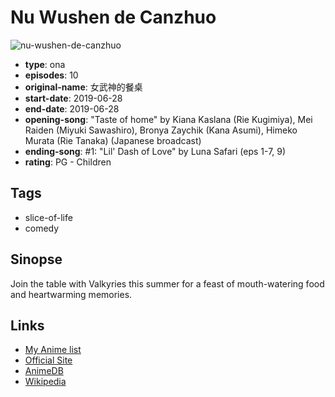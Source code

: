 # Nu Wushen de Canzhuo

![nu-wushen-de-canzhuo](https://cdn.myanimelist.net/images/anime/1441/102035.jpg)

-   **type**: ona
-   **episodes**: 10
-   **original-name**: 女武神的餐桌
-   **start-date**: 2019-06-28
-   **end-date**: 2019-06-28
-   **opening-song**: "Taste of home" by Kiana Kaslana (Rie Kugimiya), Mei Raiden (Miyuki Sawashiro), Bronya Zaychik (Kana Asumi), Himeko Murata (Rie Tanaka) (Japanese broadcast)
-   **ending-song**: #1: "Lil' Dash of Love" by Luna Safari (eps 1-7, 9)
-   **rating**: PG - Children

## Tags

-   slice-of-life
-   comedy

## Sinopse

Join the table with Valkyries this summer for a feast of mouth-watering food and heartwarming memories.

## Links

-   [My Anime list](https://myanimelist.net/anime/40100/Nu_Wushen_de_Canzhuo)
-   [Official Site](https://www.bilibili.com/bangumi/media/md28221384/)
-   [AnimeDB](http://anidb.info/perl-bin/animedb.pl?show=anime&aid=15005)
-   [Wikipedia](https://baike.baidu.com/item/%E5%A5%B3%E6%AD%A6%E7%A5%9E%E7%9A%84%E9%A4%90%E6%A1%8C/23536659)
